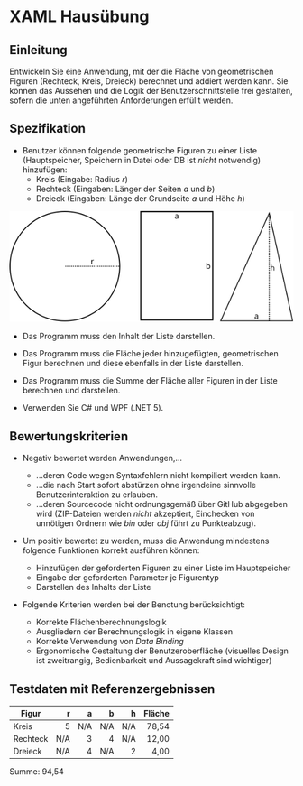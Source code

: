 # XAML Hausübung

## Einleitung

Entwickeln Sie eine Anwendung, mit der die Fläche von geometrischen Figuren (Rechteck, Kreis, Dreieck) berechnet und addiert werden kann. Sie können das Aussehen und die Logik der Benutzerschnittstelle frei gestalten, sofern die unten angeführten Anforderungen erfüllt werden.

## Spezifikation

* Benutzer können folgende geometrische Figuren zu einer Liste (Hauptspeicher, Speichern in Datei oder DB ist *nicht* notwendig) hinzufügen:
  * Kreis (Eingabe: Radius *r*)
  * Rechteck (Eingaben: Länger der Seiten *a* und *b*)
  * Dreieck (Eingaben: Länge der Grundseite *a* und Höhe *h*)

![Figuren](shapes.svg)

* Das Programm muss den Inhalt der Liste darstellen.

* Das Programm muss die Fläche jeder hinzugefügten, geometrischen Figur berechnen und diese ebenfalls in der Liste darstellen.

* Das Programm muss die Summe der Fläche aller Figuren in der Liste berechnen und darstellen.

* Verwenden Sie C# und WPF (.NET 5).

## Bewertungskriterien

* Negativ bewertet werden Anwendungen,...
  * ...deren Code wegen Syntaxfehlern nicht kompiliert werden kann.
  * ...die nach Start sofort abstürzen ohne irgendeine sinnvolle Benutzerinteraktion zu erlauben.
  * ...deren Sourcecode nicht ordnungsgemäß über GitHub abgegeben wird (ZIP-Dateien werden *nicht* akzeptiert, Einchecken von unnötigen Ordnern wie *bin* oder *obj* führt zu Punkteabzug).

* Um positiv bewertet zu werden, muss die Anwendung mindestens folgende Funktionen korrekt ausführen können:
  * Hinzufügen der geforderten Figuren zu einer Liste im Hauptspeicher
  * Eingabe der geforderten Parameter je Figurentyp
  * Darstellen des Inhalts der Liste

* Folgende Kriterien werden bei der Benotung berücksichtigt:
  * Korrekte Flächenberechnungslogik
  * Ausgliedern der Berechnungslogik in eigene Klassen
  * Korrekte Verwendung von *Data Binding*
  * Ergonomische Gestaltung der Benutzeroberfläche (visuelles Design ist zweitrangig, Bedienbarkeit und Aussagekraft sind wichtiger)

## Testdaten mit Referenzergebnissen

| Figur    |    r |    a |    b |    h | Fläche |
| -------- | ---: | ---: | ---: | ---: | -----: |
| Kreis    |    5 |  N/A |  N/A |  N/A |  78,54 |
| Rechteck |  N/A |    3 |    4 |  N/A |  12,00 |
| Dreieck  |  N/A |    4 |  N/A |    2 |   4,00 |

Summe: 94,54
